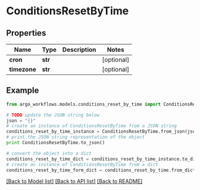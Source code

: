 # ConditionsResetByTime


## Properties

Name | Type | Description | Notes
------------ | ------------- | ------------- | -------------
**cron** | **str** |  | [optional] 
**timezone** | **str** |  | [optional] 

## Example

```python
from argo_workflows.models.conditions_reset_by_time import ConditionsResetByTime

# TODO update the JSON string below
json = "{}"
# create an instance of ConditionsResetByTime from a JSON string
conditions_reset_by_time_instance = ConditionsResetByTime.from_json(json)
# print the JSON string representation of the object
print ConditionsResetByTime.to_json()

# convert the object into a dict
conditions_reset_by_time_dict = conditions_reset_by_time_instance.to_dict()
# create an instance of ConditionsResetByTime from a dict
conditions_reset_by_time_form_dict = conditions_reset_by_time.from_dict(conditions_reset_by_time_dict)
```
[[Back to Model list]](../README.md#documentation-for-models) [[Back to API list]](../README.md#documentation-for-api-endpoints) [[Back to README]](../README.md)


